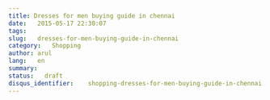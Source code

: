 ```yaml
---
title: Dresses for men buying guide in chennai
date:   2015-05-17 22:30:07
tags:
slug:   dresses-for-men-buying-guide-in-chennai
category:   Shopping
author: arul
lang:   en
summary:
status:   draft
disqus_identifier:    shopping-dresses-for-men-buying-guide-in-chennai
---
```

